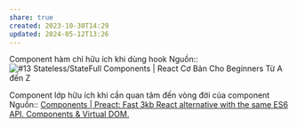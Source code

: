 ```yaml
---
share: true
created: 2023-10-30T14:29
updated: 2024-05-12T13:26
---
```

Component hàm chỉ hữu ích khi dùng hook
Nguồn:: ![#13 Stateless/StateFull Components | React Cơ Bản Cho Beginners Từ A đến Z](https://youtu.be/geRMeU1JExk?si=WrqoU8GRdyT7po1S)

Component lớp hữu ích khi cần quan tâm đến vòng đời của component
Nguồn:: [Components | Preact: Fast 3kb React alternative with the same ES6 API. Components & Virtual DOM.](https://preactjs.com/tutorial/03-components/)